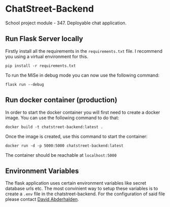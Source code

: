 # ChatStreet-Backend
School project module - 347. Deployable chat application.

## Run Flask Server locally

Firstly install all the requirements in the `requirements.txt` file.
I recommend you using a virtual environment for this.

```shell
pip install -r requirements.txt
```

To run the MiSe in debug mode you can now use the following command:

```shell
flask run --debug
```

## Run docker container (production)

In order to start the docker container you will first need to create a docker image. You can use the following command to do that:

```shell
docker build -t chatstreet-backend:latest .
```

Once the image is created, use this command to start the container:

```shell
docker run -d -p 5000:5000 chatstreet-backend:latest
```

The container should be reachable at `localhost:5000`

## Environment Variables

The flask application uses certain environment variables like secret database urls etc. The most convinient way to setup these variables is to create a `.env` file in the chatstreet-backend. For the configuration of said file please contact [David Abderhalden](mailto:david.abderhalden@edu.tbz.ch).